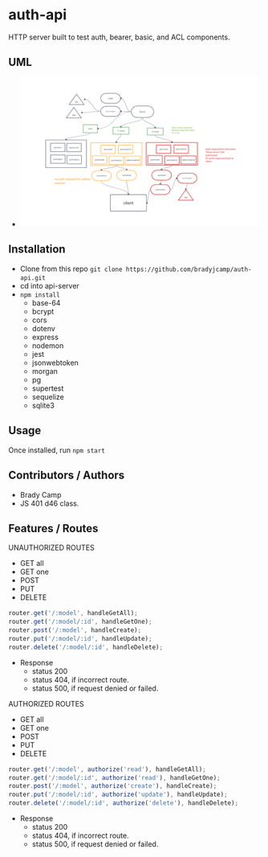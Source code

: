 # auth-api

HTTP server built to test auth, bearer, basic, and ACL components.

## UML

- ![UML](/auth-api.png)

## Installation

- Clone from this repo `git clone https://github.com/bradyjcamp/auth-api.git`
- cd into api-server
- `npm install`
  - base-64
  - bcrypt
  - cors
  - dotenv
  - express
  - nodemon
  - jest
  - jsonwebtoken
  - morgan
  - pg
  - supertest
  - sequelize
  - sqlite3

## Usage

Once installed, run `npm start`

## Contributors / Authors

- Brady Camp
- JS 401 d46 class.

## Features / Routes

UNAUTHORIZED ROUTES

- GET all
- GET one
- POST
- PUT
- DELETE

```js
router.get('/:model', handleGetAll);
router.get('/:model/:id', handleGetOne);
router.post('/:model', handleCreate);
router.put('/:model/:id', handleUpdate);
router.delete('/:model/:id', handleDelete);
```

- Response
  - status 200
  - status 404, if incorrect route.
  - status 500, if request denied or failed.

AUTHORIZED ROUTES

- GET all
- GET one
- POST
- PUT
- DELETE

```js
router.get('/:model', authorize('read'), handleGetAll);
router.get('/:model/:id', authorize('read'), handleGetOne);
router.post('/:model', authorize('create'), handleCreate);
router.put('/:model/:id', authorize('update'), handleUpdate);
router.delete('/:model/:id', authorize('delete'), handleDelete);
```

- Response
  - status 200
  - status 404, if incorrect route.
  - status 500, if request denied or failed.
  